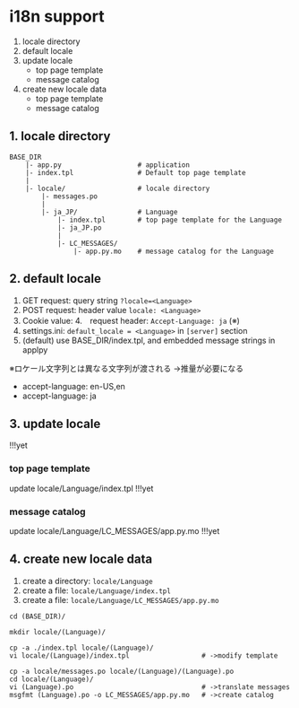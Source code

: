 # i18n support

1. locale directory
2. default locale
3. update locale
    + top page template
    + message catalog
4. create new locale data
    + top page template
    + message catalog

## 1. locale directory

```
BASE_DIR
    |- app.py                   # application
    |- index.tpl                # Default top page template
    |
    |- locale/                  # locale directory
        |- messages.po
        |
        |- ja_JP/               # Language
            |- index.tpl        # top page template for the Language
            |- ja_JP.po
            |
            |- LC_MESSAGES/
                |- app.py.mo    # message catalog for the Language
```

## 2. default locale

1. GET request: query string `?locale=<Language>`
2. POST request: header value `locale: <Language>` 
3. Cookie value: 
4.　request header: `Accept-Language: ja` (※)
5. settings.ini: `default_locale = <Language>` in `[server]` section
6. (default) use BASE_DIR/index.tpl, and embedded message strings in applpy


※ロケール文字列とは異なる文字列が渡される	→推量が必要になる

+ accept-language: en-US,en
+ accept-language: ja



## 3. update locale

!!!yet

### top page template

update locale/Language/index.tpl
!!!yet

### message catalog

update locale/Language/LC_MESSAGES/app.py.mo
!!!yet

## 4. create new locale data

1. create a directory: `locale/Language` 
2. create a file: `locale/Language/index.tpl`
3. create a file: `locale/Language/LC_MESSAGES/app.py.mo`

```
cd (BASE_DIR)/

mkdir locale/(Language)/

cp -a ./index.tpl locale/(Language)/
vi locale/(Language)/index.tpl                  # ->modify template

cp -a locale/messages.po locale/(Language)/(Language).po
cd locale/(Language)/
vi (Language).po                                # ->translate messages
msgfmt (Language).po -o LC_MESSAGES/app.py.mo   # ->create catalog
```
